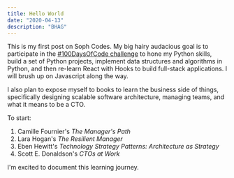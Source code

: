 ```yaml
---
title: Hello World
date: "2020-04-13"
description: "BHAG"
---
```


This is my first post on Soph Codes. My big hairy audacious goal is to participate in the [#100DaysOfCode challenge](https://www.100daysofcode.com/) to hone my Python skills, build a set of Python projects, implement data structures and algorithms in Python, and then re-learn React with Hooks to build full-stack applications. I will brush up on Javascript along the way.

I also plan to expose myself to books to learn the business side of things, specifically designing scalable software architecture, managing teams, and what it means to be a CTO.  

To start:

1. Camille Fournier's _The Manager's Path_
2. Lara Hogan's _The Resilient Manager_
3. Eben Hewitt's _Technology Strategy Patterns: Architecture as Strategy_
4. Scott E. Donaldson's _CTOs at Work_

I'm excited to document this learning journey.
